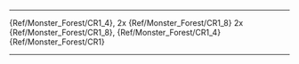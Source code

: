 
---
{Ref/Monster_Forest/CR1_4}, 2x {Ref/Monster_Forest/CR1_8}
2x {Ref/Monster_Forest/CR1_8}, {Ref/Monster_Forest/CR1_4}
{Ref/Monster_Forest/CR1}

---
